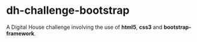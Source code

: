 # dh-challenge-bootstrap

A Digital House challenge involving the use of **html5**, **css3** and **bootstrap-framework**.
